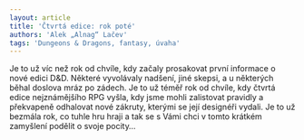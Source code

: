 ```yaml
---
layout: article
title: 'Čtvrtá edice: rok poté'
authors: 'Alek „Alnag“ Lačev'
tags: 'Dungeons & Dragons, fantasy, úvaha'
---
```


Je to už víc než rok od chvíle, kdy začaly
prosakovat první informace o nové
edici D&D. Některé
vyvolávaly nadšení, jiné skepsi, a
u některých běhal doslova mráz po
zádech. Je to už téměř rok od chvíle,
kdy čtvrtá edice nejznámějšího RPG
vyšla, kdy jsme mohli zalistovat pravidly
a překvapeně odhalovat nové
zákruty, kterými se její designéři
vydali. Je to už bezmála rok, co tuhle
hru hraji a tak se s Vámi chci v tomto
krátkém zamyšlení podělit o svoje
pocity…
